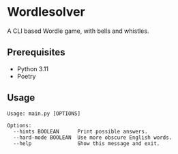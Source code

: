 # Wordlesolver

A CLI based Wordle game, with bells and whistles.


## Prerequisites
- Python 3.11
- Poetry

## Usage
```
Usage: main.py [OPTIONS]

Options:
  --hints BOOLEAN      Print possible answers.
  --hard-mode BOOLEAN  Use more obscure English words.
  --help               Show this message and exit.
```
